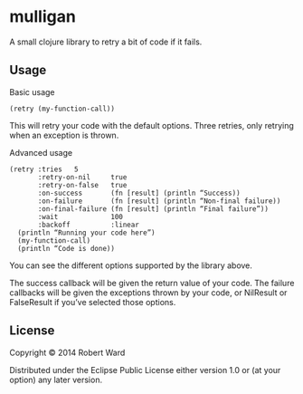 # mulligan

A small clojure library to retry a bit of code if it fails.

## Usage

Basic usage

    (retry (my-function-call))

This will retry your code with the default options.  Three retries, only retrying when an exception is thrown.


Advanced usage

    (retry :tries   5
           :retry-on-nil     true
           :retry-on-false   true
           :on-success       (fn [result] (println “Success))
           :on-failure       (fn [result] (println “Non-final failure))
           :on-final-failure (fn [result] (println “Final failure”))
           :wait             100
           :backoff          :linear
      (println “Running your code here”)
      (my-function-call)
      (println “Code is done))

You can see the different options supported by the library above.

The success callback will be given the return value of your code.
The failure callbacks will be given the exceptions thrown by your code, or NilResult or FalseResult if you’ve selected those options.

## License

Copyright © 2014 Robert Ward

Distributed under the Eclipse Public License either version 1.0 or (at your option) any later version.
